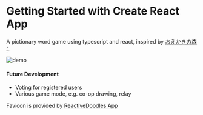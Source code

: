 # Getting Started with Create React App

A pictionary word game using typescript and react, inspired by [おえかきの森][0][^][1].

![demo](https://res.cloudinary.com/dnii0enil/video/upload/ac_none,c_scale,e_accelerate:100,q_auto:good,w_720/a_0/v1618255457/demo/2021-04-12_21-15-10_v7fs9u.gif)

#### Future Development

- Voting for registered users
- Various game mode, e.g. co-op drawing, relay

Favicon is provided by [ReactiveDoodles App][2]

[0]: https://casual.hange.jp/oekaki/ "oekaki no mori"
[1]: https://casual.hange.jp/oekaki/index?m=guide&no=1_1 "Introduction"
[2]: https://www.iconfinder.com/icons/3993852/brush_paint_red_icon "ReactiveDoodles App - Youtuber Iconsets"
